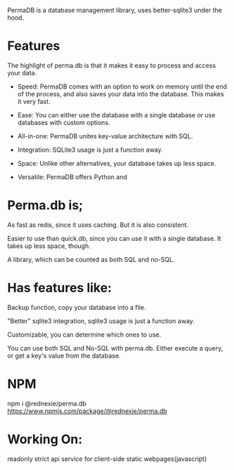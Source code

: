 PermaDB is a database management library, uses better-sqlite3 under the hood. 


# Features

The highlight of perma.db is that it makes it easy to process and access your data.

- Speed: PermaDB comes with an option to work on memory until the end of the process, and also saves your data into the database. This makes it very fast.

- Ease: You can either use the database with a single database or use databases with custom options.

- All-in-one: PermaDB unites key-value architecture with SQL.

- Integration: SQLite3 usage is just a function away.

- Space: Unlike other alternatives, your database takes up less space.

- Versatile: PermaDB offers Python and 

# Perma.db is;


As fast as redis, since it uses caching. But it is also consistent.


Easier to use than quick.db, since you can use it with a single database. It takes up less space, though.


A library, which can be counted as both SQL and no-SQL.


# Has features like: 


Backup function, copy your database into a file.


"Better" sqlite3 integration, sqlite3 usage is just a function away.


Customizable, you can determine which ones to use.


You can use both SQL and No-SQL with perma.db. Either execute a query, or get a key's value from the database.

# NPM

npm i @rednexie/perma.db
https://www.npmjs.com/package/@rednexie/perma.db



# Working On:

readonly
strict
api service for client-side static webpages(javascript)
